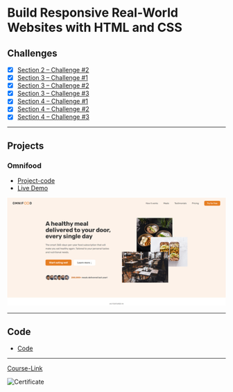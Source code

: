 # Build Responsive Real-World Websites with HTML and CSS

## Challenges

- [x] [Section 2 – Challenge #2](./Challenges/01-Challenges/)
- [x] [Section 3 – Challenge #1](./Challenges/02-Challenges/)
- [x] [Section 3 – Challenge #2](./Challenges/03-Challenges/)
- [x] [Section 3 – Challenge #3](./Challenges/04-Challenges/)
- [x] [Section 4 – Challenge #1](./Challenges/05-Challenges/)
- [x] [Section 4 – Challenge #2](./Challenges/06-Challenges/)
- [x] [Section 4 – Challenge #3](./Challenges/07-Challenges/)

---

## Projects

### Omnifood

- [Project-code](./Projects/Omnifood) <br>
- [Live Demo](https://youssef548.github.io/ominifood-website/)
<div align="left">
    <img src="./app-screens/ominifood.png"    />
</div>

---

## Code

- [Code](Code)

---

[Course-Link](https://www.udemy.com/course/design-and-develop-a-killer-website-with-html5-and-css3)<br>

![Certificate](https://udemy-certificate.s3.amazonaws.com/image/UC-497c3b41-dac2-4fe3-9680-366ec89fe524.jpg?v=1661784896000)
